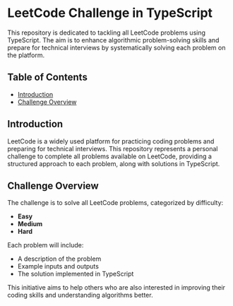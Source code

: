 # LeetCode Challenge in TypeScript

This repository is dedicated to tackling all LeetCode problems using TypeScript. The aim is to enhance algorithmic problem-solving skills and prepare for technical interviews by systematically solving each problem on the platform.

## Table of Contents

- [Introduction](#introduction)
- [Challenge Overview](#challenge-overview)
## Introduction

LeetCode is a widely used platform for practicing coding problems and preparing for technical interviews. This repository represents a personal challenge to complete all problems available on LeetCode, providing a structured approach to each problem, along with solutions in TypeScript.

## Challenge Overview

The challenge is to solve all LeetCode problems, categorized by difficulty:

- **Easy**
- **Medium**
- **Hard**

Each problem will include:
- A description of the problem
- Example inputs and outputs
- The solution implemented in TypeScript

This initiative aims to help others who are also interested in improving their coding skills and understanding algorithms better.